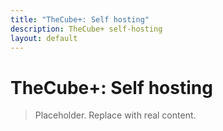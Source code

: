 ```yaml
---
title: "TheCube+: Self hosting"
description: TheCube+ self-hosting
layout: default
---
```

# TheCube+: Self hosting

> Placeholder. Replace with real content.
